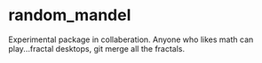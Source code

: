 # random_mandel
Experimental package in collaberation.  Anyone who likes math can play...fractal desktops, git merge all the fractals.
